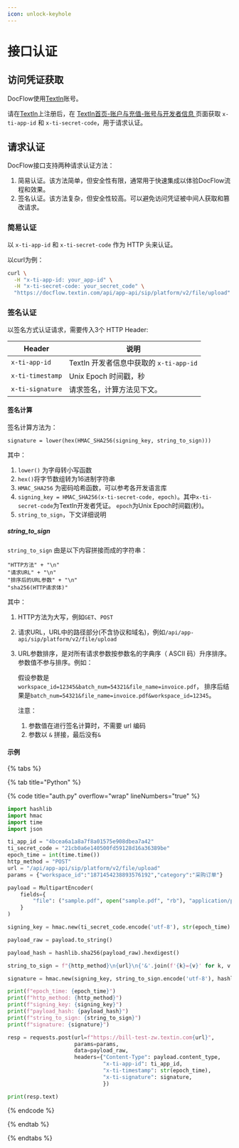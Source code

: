 ```yaml
---
icon: unlock-keyhole
---
```


# 接口认证

## 访问凭证获取

DocFlow使用[TextIn](https://www.textin.com/)账号。  

请在[TextIn](https://www.textin.com/)上注册后，在 [TextIn首页-账户与充值-账号与开发者信息 ](https://www.textin.com/console/dashboard/setting)页面获取 `x-ti-app-id` 和 `x-ti-secret-code`，用于请求认证。

## 请求认证

DocFlow接口支持两种请求认证方法：

1. 简易认证。该方法简单，但安全性有限，通常用于快速集成以体验DocFlow流程和效果。
2. 签名认证。该方法复杂，但安全性较高。可以避免访问凭证被中间人获取和篡改请求。


### 简易认证

以 `x-ti-app-id`  和 `x-ti-secret-code` 作为 HTTP 头来认证。

以curl为例：

```bash
curl \
  -H "x-ti-app-id: your_app-id" \
  -H "x-ti-secret-code: your_secret_code" \
  "https://docflow.textin.com/api/app-api/sip/platform/v2/file/upload"
```

### 签名认证

以签名方式认证请求，需要传入3个 HTTP Header:

| Header           | 说明                                    |
| ---------------- | --------------------------------------- |
| `x-ti-app-id`    | TextIn 开发者信息中获取的 `x-ti-app-id` |
| `x-ti-timestamp` | Unix Epoch 时间戳，秒                   |
| `x-ti-signature` | 请求签名，计算方法见下文。              |

#### 签名计算

签名计算方法为：

```
signature = lower(hex(HMAC_SHA256(signing_key, string_to_sign)))
```

其中：

1.  `lower()` 为字母转小写函数
2. `hex()`将字节数组转为16进制字符串
3. `HMAC_SHA256` 为密码哈希函数，可以参考各开发语言库
4. `signing_key = HMAC_SHA256(x-ti-secret-code, epoch)`。其中`x-ti-secret-code`为TextIn开发者凭证。 `epoch`为Unix Epoch时间戳(秒)。
5. `string_to_sign`，下文详细说明

##### string_to_sign

`string_to_sign` 由是以下内容拼接而成的字符串：

```
"HTTP方法" + "\n"
"请求URL" + "\n"
"排序后的URL参数" + "\n"
"sha256(HTTP请求体)"
```

其中：

1. HTTP方法为大写，例如`GET`、`POST`

2. 请求URL，URL中的路径部分(不含协议和域名)，例如`/api/app-api/sip/platform/v2/file/upload`

3. URL参数排序，是对所有请求参数按参数名的字典序（ ASCII 码）升序排序。参数值不参与排序。例如：

   假设参数是`workspace_id=12345&batch_num=54321&file_name=invoice.pdf`，
   排序后结果是`batch_num=54321&file_name=invoice.pdf&workspace_id=12345`。

   注意：

   1. 参数值在进行签名计算时，不需要 url 编码
   2. 参数以 `&` 拼接，最后没有`&`

#### 示例

{% tabs %}

{% tab title="Python" %}

{% code title="auth.py" overflow="wrap" lineNumbers="true" %}

```python
import hashlib
import hmac
import time
import json

ti_app_id = "4bcea6a1a8a7f8a01575e908dbea7a42"
ti_secret_code = "21cb0a6e140500fd59128d16a36389be"
epoch_time = int(time.time())
http_method = "POST"
url = "/api/app-api/sip/platform/v2/file/upload"
params = {"workspace_id":"1871454238893576192","category":"采购订单"}

payload = MultipartEncoder(
    fields={
        "file": ("sample.pdf", open("sample.pdf", "rb"), "application/pdf"),
    }
)

signing_key = hmac.new(ti_secret_code.encode('utf-8'), str(epoch_time).encode('utf-8'), hashlib.sha256).digest()

payload_raw = payload.to_string()

payload_hash = hashlib.sha256(payload_raw).hexdigest()

string_to_sign = f"{http_method}\n{url}\n{'&'.join(f'{k}={v}' for k, v in sorted(params.items()))}\n{payload_hash}"

signature = hmac.new(signing_key, string_to_sign.encode('utf-8'), hashlib.sha256).hexdigest()

print(f"epoch_time: {epoch_time}")
print(f"http_method: {http_method}")
print(f"signing_key: {signing_key}")
print(f"payload_hash: {payload_hash}")
print(f"string_to_sign: {string_to_sign}")
print(f"signature: {signature}")

resp = requests.post(url=f"https://bill-test-zw.textin.com{url}", 
                     params=params, 
                     data=payload_raw, 
                     headers={"Content-Type": payload.content_type,
                              "x-ti-app-id": ti_app_id,
                              "x-ti-timestamp": str(epoch_time),
                              "x-ti-signature": signature,
                              })

print(resp.text)
```

{% endcode %}

{% endtab %}

{% endtabs %}